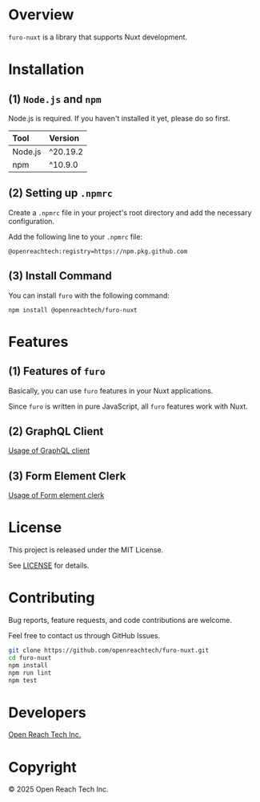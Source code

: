 # Overview

`furo-nuxt` is a library that supports Nuxt development.

# Installation

## (1) `Node.js` and `npm`

Node.js is required. If you haven't installed it yet, please do so first.

| Tool | Version |
| :-- | :-- |
| Node.js | ^20.19.2 |
| npm | ^10.9.0 |

## (2) Setting up `.npmrc`

Create a `.npmrc` file in your project's root directory and add the necessary configuration.

Add the following line to your `.npmrc` file:

```
@openreachtech:registry=https://npm.pkg.github.com
```

## (3) Install Command

You can install `furo` with the following command:

```
npm install @openreachtech/furo-nuxt
```

# Features

## (1) Features of `furo`

Basically, you can use `furo` features in your Nuxt applications.

Since `furo` is written in pure JavaScript, all `furo` features work with Nuxt.

## (2) GraphQL Client

[Usage of GraphQL client](graphql-client.doc.md)

## (3) Form Element Clerk

[Usage of Form element clerk](form-clerk.doc.md)

# License

This project is released under the MIT License.

See [LICENSE](./LICENSE) for details.

# Contributing

Bug reports, feature requests, and code contributions are welcome.

Feel free to contact us through GitHub Issues.

```sh
git clone https://github.com/openreachtech/furo-nuxt.git
cd furo-nuxt
npm install
npm run lint
npm test
```

# Developers

[Open Reach Tech Inc.](https://openreach.tech)

# Copyright

© 2025 Open Reach Tech Inc.
